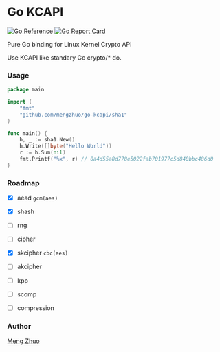 # Go KCAPI

[![Go Reference](https://pkg.go.dev/badge/github.com/mengzhuo/go-kcapi.svg)](https://pkg.go.dev/github.com/mengzhuo/go-kcapi)
[![Go Report Card](https://goreportcard.com/badge/github.com/mengzhuo/go-kcapi)](https://goreportcard.com/report/github.com/mengzhuo/go-kcapi)

Pure Go binding for Linux Kernel Crypto API

Use KCAPI like standary Go crypto/* do.

### Usage

```go
package main

import (
    "fmt"
    "github.com/mengzhuo/go-kcapi/sha1"
)

func main() {
    h, _ := sha1.New()
    h.Write([]byte("Hello World"))
    r := h.Sum(nil)
    fmt.Printf("%x", r) // 0a4d55a8d778e5022fab701977c5d840bbc486d0
}

```

### Roadmap

* [x] aead `gcm(aes)`
* [x] shash
* [ ] rng
* [ ] cipher
* [x] skcipher `cbc(aes)`
* [ ] akcipher
* [ ] kpp
* [ ] scomp
* [ ] compression


### Author
[Meng Zhuo](https://github.com/mengzhuo)
